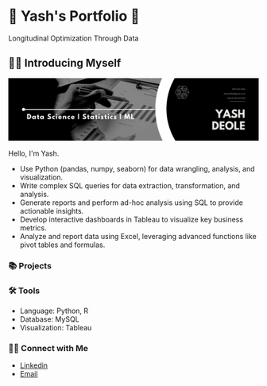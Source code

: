 # 🚀 Yash's Portfolio 🚀

Longitudinal Optimization Through Data

## 🙋‍♂️ Introducing Myself

![Alt text](https://raw.githubusercontent.com/Yash5320/Yash5320.github.io/main/Banner.png)

Hello, I'm Yash.


- Use Python (pandas, numpy, seaborn) for data wrangling, analysis, and visualization.
- Write complex SQL queries for data extraction, transformation, and analysis.
- Generate reports and perform ad-hoc analysis using SQL to provide actionable insights.
- Develop interactive dashboards in Tableau to visualize key business metrics.
- Analyze and report data using Excel, leveraging advanced functions like pivot tables and formulas.

### 📚 Projects

### 🛠️ Tools

- Language: Python, R
- Database: MySQL
- Visualization: Tableau

### 👋🏻 Connect with Me

- [Linkedin](https://www.linkedin.com/in/hi-yash-deole/)
- [Email](mailto:deole2002@gmail.com)
